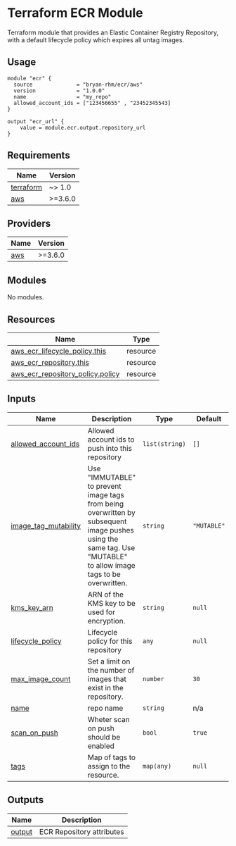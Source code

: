 # Terraform ECR Module

Terraform module that provides an Elastic Container Registry Repository, with a default lifecycle policy which expires all untag images.

## Usage

```hcl
module "ecr" {
  source              = "bryan-rhm/ecr/aws"
  version             = "1.0.0"
  name                = "my_repo"
  allowed_account_ids = ["123456655" , "23452345543]
}

output "ecr_url" {
    value = module.ecr.output.repository_url
}
```

## Requirements

| Name | Version |
|------|---------|
| <a name="requirement_terraform"></a> [terraform](#requirement\_terraform) | ~> 1.0 |
| <a name="requirement_aws"></a> [aws](#requirement\_aws) | >=3.6.0 |

## Providers

| Name | Version |
|------|---------|
| <a name="provider_aws"></a> [aws](#provider\_aws) | >=3.6.0 |

## Modules

No modules.

## Resources

| Name | Type |
|------|------|
| [aws_ecr_lifecycle_policy.this](https://registry.terraform.io/providers/hashicorp/aws/latest/docs/resources/ecr_lifecycle_policy) | resource |
| [aws_ecr_repository.this](https://registry.terraform.io/providers/hashicorp/aws/latest/docs/resources/ecr_repository) | resource |
| [aws_ecr_repository_policy.policy](https://registry.terraform.io/providers/hashicorp/aws/latest/docs/resources/ecr_repository_policy) | resource |

## Inputs

| Name | Description | Type | Default | Required |
|------|-------------|------|---------|:--------:|
| <a name="input_allowed_account_ids"></a> [allowed\_account\_ids](#input\_allowed\_account\_ids) | Allowed account ids to push into this repository | `list(string)` | `[]` | no |
| <a name="input_image_tag_mutability"></a> [image\_tag\_mutability](#input\_image\_tag\_mutability) | Use "IMMUTABLE" to prevent image tags from being overwritten by subsequent image pushes using the same tag. Use "MUTABLE" to allow image tags to be overwritten. | `string` | `"MUTABLE"` | no |
| <a name="input_kms_key_arn"></a> [kms\_key\_arn](#input\_kms\_key\_arn) | ARN of the KMS key to be used for encryption. | `string` | `null` | no |
| <a name="input_lifecycle_policy"></a> [lifecycle\_policy](#input\_lifecycle\_policy) | Lifecycle policy for this repository | `any` | `null` | no |
| <a name="input_max_image_count"></a> [max\_image\_count](#input\_max\_image\_count) | Set a limit on the number of images that exist in the repository. | `number` | `30` | no |
| <a name="input_name"></a> [name](#input\_name) | repo name | `string` | n/a | yes |
| <a name="input_scan_on_push"></a> [scan\_on\_push](#input\_scan\_on\_push) | Wheter scan on push should be enabled | `bool` | `true` | no |
| <a name="input_tags"></a> [tags](#input\_tags) | Map of tags to assign to the resource. | `map(any)` | `null` | no |

## Outputs

| Name | Description |
|------|-------------|
| <a name="output_output"></a> [output](#output\_output) | ECR Repository attributes |
